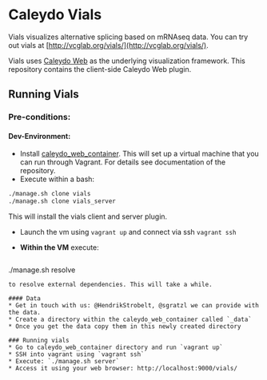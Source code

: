 # Caleydo Vials

Vials visualizes alternative splicing based on mRNAseq data. You can try out vials at [http://vcglab.org/vials/](http://vcglab.org/vials/).

Vials uses [Caleydo Web](https://github.com/Caleydo/caleydo-web/) as the underlying visualization framework. This repository contains the client-side Caleydo Web plugin. 

## Running Vials

### Pre-conditions: 
#### Dev-Environment:
 * Install [caleydo_web_container](https://github.com/Caleydo/caleydo_web_container). This will set up a virtual machine that you can run through Vagrant. For details see documentation of the repository.
 * Execute within a bash: 

  ```bash
./manage.sh clone vials
./manage.sh clone vials_server
  ```
  This will install the vials client and server plugin. 
 * Launch the vm using `vagrant up` and connect via ssh `vagrant ssh`
 * **Within the VM** execute: 
 
   ```bash
./manage.sh resolve
  ```
  to resolve external dependencies. This will take a while.
  
#### Data
 * Get in touch with us: @HendrikStrobelt, @sgratzl we can provide with the data. 
 * Create a directory within the caleydo_web_container called `_data`
 * Once you get the data copy them in this newly created directory

### Running vials
* Go to caleydo_web_container directory and run `vagrant up`
* SSH into vagrant using `vagrant ssh`
* Execute: `./manage.sh server`
* Access it using your web browser: http://localhost:9000/vials/



